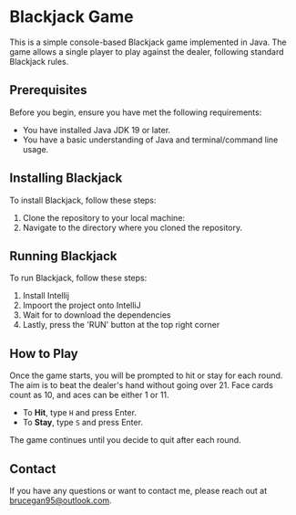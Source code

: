 # Blackjack Game

This is a simple console-based Blackjack game implemented in Java. The game allows a single player to play against the dealer, following standard Blackjack rules.

## Prerequisites

Before you begin, ensure you have met the following requirements:
- You have installed Java JDK 19 or later.
- You have a basic understanding of Java and terminal/command line usage.

## Installing Blackjack

To install Blackjack, follow these steps:

1. Clone the repository to your local machine:
2. Navigate to the directory where you cloned the repository.

## Running Blackjack

To run Blackjack, follow these steps:

1. Install Intellij
2. Impoort the project onto IntelliJ
3. Wait for to download the dependencies
4. Lastly, press the 'RUN' button at the top right corner

## How to Play

Once the game starts, you will be prompted to hit or stay for each round. The aim is to beat the dealer's hand without going over 21. Face cards count as 10, and aces can be either 1 or 11.

- To **Hit**, type `H` and press Enter.
- To **Stay**, type `S` and press Enter.

The game continues until you decide to quit after each round.

## Contact

If you have any questions or want to contact me, please reach out at brucegan95@outlook.com.


